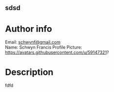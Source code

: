 ## sdsd

# Author info 
 Email: schwynf@gmail.com<br>
 Name: Schwyn Francis
 Profile Picture: https://avatars.githubusercontent.com/u/59147321?
 
# Description 
fdfd